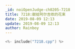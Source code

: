 ```yaml
---
_id: noiOpenJudge-ch0205-7218
title: 7218:献给阿尔吉侬的花束
date: 2019-08-09 12:13
update: 2019-08-09 12:13
author: Rainboy
---
```


```c
<%- include("7218.cpp") %>
```

